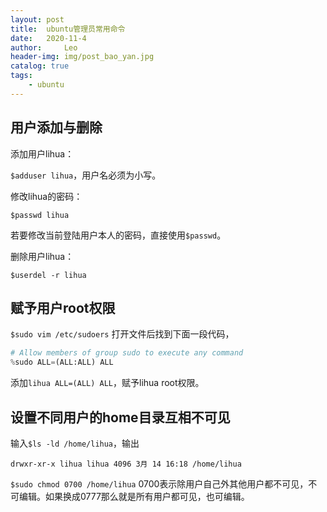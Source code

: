 ```yaml
---
layout: post
title:  ubuntu管理员常用命令
date:   2020-11-4
author:     Leo
header-img: img/post_bao_yan.jpg
catalog: true
tags:
    - ubuntu
---
```


## 用户添加与删除

添加用户lihua：

`$adduser lihua`，用户名必须为小写。

修改lihua的密码：

`$passwd lihua`

若要修改当前登陆用户本人的密码，直接使用`$passwd`。

删除用户lihua：

`$userdel -r lihua`

## 赋予用户root权限

`$sudo vim /etc/sudoers` 打开文件后找到下面一段代码，

```python
# Allow members of group sudo to execute any command
%sudo ALL=(ALL:ALL) ALL
```
添加`lihua ALL=(ALL) ALL`，赋予lihua root权限。

## 设置不同用户的home目录互相不可见

输入`$ls -ld /home/lihua`，输出

`drwxr-xr-x lihua lihua 4096 3月 14 16:18 /home/lihua`

`$sudo chmod 0700 /home/lihua` 0700表示除用户自己外其他用户都不可见，不可编辑。如果换成0777那么就是所有用户都可见，也可编辑。




